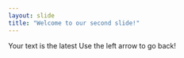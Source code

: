 ```yaml
---
layout: slide
title: "Welcome to our second slide!"
---
```

Your text is the latest
Use the left arrow to go back!
